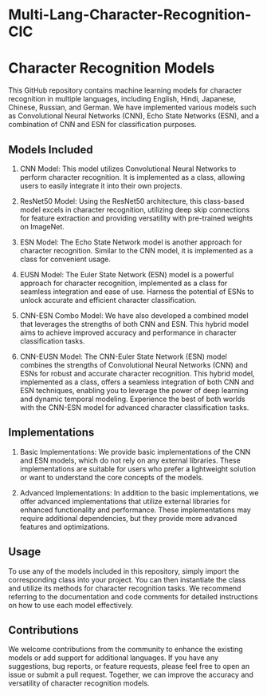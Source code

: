 # Multi-Lang-Character-Recognition-CIC


# Character Recognition Models

This GitHub repository contains machine learning models for character recognition in multiple languages, including English, Hindi, Japanese, Chinese, Russian, and German. We have implemented various models such as Convolutional Neural Networks (CNN), Echo State Networks (ESN), and a combination of CNN and ESN for classification purposes.

## Models Included

1. CNN Model: This model utilizes Convolutional Neural Networks to perform character recognition. It is implemented as a class, allowing users to easily integrate it into their own projects.

2. ResNet50 Model: Using the ResNet50 architecture, this class-based model excels in character recognition, utilizing deep skip connections for feature extraction and providing versatility with pre-trained weights on ImageNet.

3. ESN Model: The Echo State Network model is another approach for character recognition. Similar to the CNN model, it is implemented as a class for convenient usage.

4. EUSN Model: The Euler State Network (ESN) model is a powerful approach for character recognition, implemented as a class for seamless integration and ease of use. Harness the potential of ESNs to unlock accurate and efficient character classification.

5. CNN-ESN Combo Model: We have also developed a combined model that leverages the strengths of both CNN and ESN. This hybrid model aims to achieve improved accuracy and performance in character classification tasks.

6. CNN-EUSN Model: The CNN-Euler State Network (ESN) model combines the strengths of Convolutional Neural Networks (CNN) and ESNs for robust and accurate character recognition. This hybrid model, implemented as a class, offers a seamless integration of both CNN and ESN techniques, enabling you to leverage the power of deep learning and dynamic temporal modeling. Experience the best of both worlds with the CNN-ESN model for advanced character classification tasks.


## Implementations

1. Basic Implementations: We provide basic implementations of the CNN and ESN models, which do not rely on any external libraries. These implementations are suitable for users who prefer a lightweight solution or want to understand the core concepts of the models.

2. Advanced Implementations: In addition to the basic implementations, we offer advanced implementations that utilize external libraries for enhanced functionality and performance. These implementations may require additional dependencies, but they provide more advanced features and optimizations.

## Usage

To use any of the models included in this repository, simply import the corresponding class into your project. You can then instantiate the class and utilize its methods for character recognition tasks. We recommend referring to the documentation and code comments for detailed instructions on how to use each model effectively.

## Contributions

We welcome contributions from the community to enhance the existing models or add support for additional languages. If you have any suggestions, bug reports, or feature requests, please feel free to open an issue or submit a pull request. Together, we can improve the accuracy and versatility of character recognition models.
